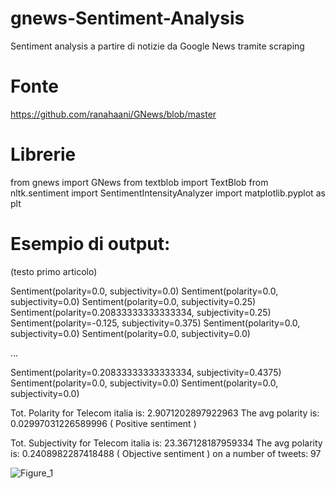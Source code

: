 # gnews-Sentiment-Analysis
Sentiment analysis a partire di notizie da Google News tramite scraping

# Fonte
https://github.com/ranahaani/GNews/blob/master

# Librerie
from gnews import GNews
from textblob import TextBlob
from nltk.sentiment import SentimentIntensityAnalyzer
import matplotlib.pyplot as plt

# Esempio di output:

(testo primo articolo)

Sentiment(polarity=0.0, subjectivity=0.0)
Sentiment(polarity=0.0, subjectivity=0.0)
Sentiment(polarity=0.0, subjectivity=0.25)
Sentiment(polarity=0.20833333333333334, subjectivity=0.25)
Sentiment(polarity=-0.125, subjectivity=0.375)
Sentiment(polarity=0.0, subjectivity=0.0)
Sentiment(polarity=0.0, subjectivity=0.0)

...

Sentiment(polarity=0.20833333333333334, subjectivity=0.4375)
Sentiment(polarity=0.0, subjectivity=0.0)
Sentiment(polarity=0.0, subjectivity=0.0)

Tot. Polarity for Telecom italia is: 2.9071202897922963
The avg polarity is:  0.02997031226589996 ( Positive sentiment )

Tot. Subjectivity for Telecom italia is: 23.367128187959334
The avg polarity is:  0.2408982287418488 ( Objective sentiment )
on a number of tweets:  97

![Figure_1](https://github.com/mickdif/gnews-Sentiment-Analysis/assets/118694007/b4b8bba2-c20a-4932-9164-b7781f543e38)
